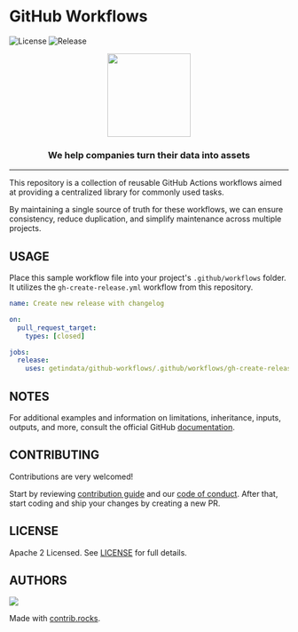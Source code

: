 # GitHub Workflows

![License](https://badgen.net/github/license/getindata/github-workflows/)
![Release](https://badgen.net/github/release/getindata/github-workflows/)

<p align="center">
  <img height="150" src="https://getindata.com/img/logo.svg">
  <h3 align="center">We help companies turn their data into assets</h3>
</p>

---
This repository is a collection of reusable GitHub Actions workflows aimed at providing a centralized library for commonly used tasks. 

By maintaining a single source of truth for these workflows, we can ensure consistency, reduce duplication, and simplify maintenance across multiple projects.

## USAGE

Place this sample workflow file into your project's `.github/workflows` folder. It utilizes the `gh-create-release.yml` workflow from this repository.

```yaml
name: Create new release with changelog

on:
  pull_request_target:
    types: [closed]

jobs:
  release:
    uses: getindata/github-workflows/.github/workflows/gh-create-release.yml@<branch_or_tag_name>

```

## NOTES

For additional examples and information on limitations, inheritance, inputs, outputs, and more, consult the official GitHub [documentation](https://docs.github.com/en/actions/using-workflows/reusing-workflows#overview).

## CONTRIBUTING

Contributions are very welcomed!

Start by reviewing [contribution guide](CONTRIBUTING.md) and our [code of conduct](CODE_OF_CONDUCT.md). After that, start coding and ship your changes by creating a new PR.

## LICENSE

Apache 2 Licensed. See [LICENSE](LICENSE) for full details.

## AUTHORS

<!--- Replace repository name -->
<a href="https://github.com/getindata/github-workflows/graphs/contributors">
  <img src="https://contrib.rocks/image?repo=getindata/github-workflows" />
</a>

Made with [contrib.rocks](https://contrib.rocks).
